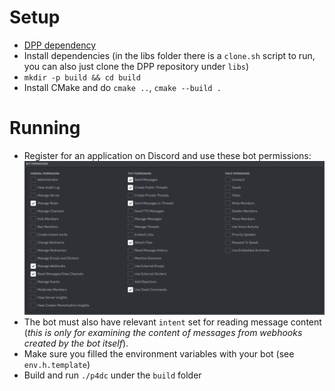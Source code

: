 # Setup
- [DPP dependency](https://dpp.dev/buildcmake.html)
- Install dependencies (in the libs folder there is a `clone.sh` script to run, you can also just clone the DPP repository under `libs`)
- `mkdir -p build && cd build`
- Install CMake and do `cmake ..`, `cmake --build .`

# Running
- Register for an application on Discord and use these bot permissions:
  ![](res/img/bot_permissions.png)
- The bot must also have relevant `intent` set for reading message content (*this is only for examining the content of messages from webhooks created by the bot itself*).
- Make sure you filled the environment variables with your bot (see `env.h.template`)
- Build and run `./p4dc` under the `build` folder